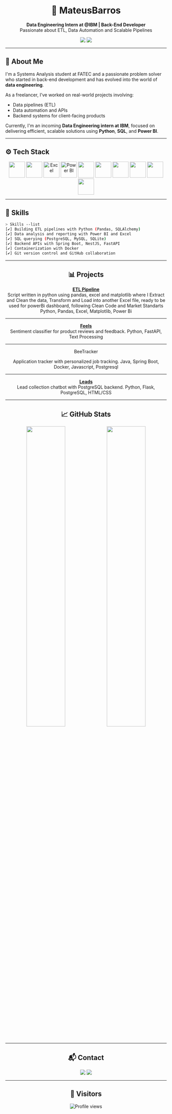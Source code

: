<h1 align="center">👋 MateusBarros</h1>
<p align="center">
  <b>Data Engineering Intern at @IBM | Back-End Developer</b><br>
  Passionate about ETL, Data Automation and Scalable Pipelines
</p>

<p align="center">
  <img src="https://img.shields.io/badge/Open%20to%20Collaboration-Data%20Projects-blue?style=for-the-badge&logo=ibm&logoColor=white">
  <img src="https://img.shields.io/badge/Tech-Focused%20on%20Python%2C%20SQL%2C%20Power%20BI-0F62FE?style=for-the-badge">
</p>

---
## 🧠 About Me

I'm a Systems Analysis student at FATEC and a passionate problem solver who started in back-end development and has evolved into the world of **data engineering**.

As a freelancer, I’ve worked on real-world projects involving:
- Data pipelines (ETL)
- Data automation and APIs
- Backend systems for client-facing products

Currently, I'm an incoming **Data Engineering intern at IBM**, focused on delivering efficient, scalable solutions using **Python**, **SQL**, and **Power BI**.

---


## ⚙️ Tech Stack

<div align="center">

<img height="50" src="https://cdn.jsdelivr.net/gh/devicons/devicon/icons/python/python-original.svg"/>
<img height="50" src="https://cdn.jsdelivr.net/gh/devicons/devicon/icons/pandas/pandas-original.svg"/>
<img height="50" src="https://img.icons8.com/color/48/microsoft-excel-2019--v1.png" alt="Excel"/>
<img height="50" src="https://img.icons8.com/color/48/power-bi.png" alt="Power BI"/>
<img height="50" src="https://cdn.jsdelivr.net/gh/devicons/devicon/icons/mysql/mysql-original.svg"/>
<img height="50" src="https://cdn.jsdelivr.net/gh/devicons/devicon/icons/mongodb/mongodb-original.svg"/>
<img height="50" src="https://cdn.jsdelivr.net/gh/devicons/devicon/icons/docker/docker-original.svg"/>
<img height="50" src="https://cdn.jsdelivr.net/gh/devicons/devicon/icons/git/git-original.svg"/>
<img height="50" src="https://cdn.jsdelivr.net/gh/devicons/devicon/icons/java/java-original.svg"/>
<img height="50" src="https://cdn.jsdelivr.net/gh/devicons/devicon/icons/spring/spring-original.svg"/>

</div>

---

## 📂 Skills

```bash
> Skills --list
[✔] Building ETL pipelines with Python (Pandas, SQLAlchemy)
[✔] Data analysis and reporting with Power BI and Excel
[✔] SQL querying (PostgreSQL, MySQL, SQLite)
[✔] Backend APIs with Spring Boot, NestJS, FastAPI
[✔] Containerization with Docker
[✔] Git version control and GitHub collaboration
```

---


<div align="center"> <h2>📊 Projects</h2>
</div>

<div align="center">


**[ETL Pipeline](https://github.com/MateusDBarros/etl_pipeline)**  
Script written in python using pandas, excel and matplotlib where I Extract and Clean the data, Transform and Load into another Excel file, ready to be used for powerBi dashboard, following Clean Code and Market Standarts
Python, Pandas, Excel, Matplotlib, Power Bi

---

**[Feels](https://github.com/MateusDBarros/Feels)**  
Sentiment classifier for product reviews and feedback.
Python, FastAPI, Text Processing

---

BeeTracker

Application tracker with personalized job tracking.
Java, Spring Boot, Docker, Javascript, Postgresql

--- 

**[Leads](https://github.com/MateusDBarros/Leads)**  
Lead collection chatbot with PostgreSQL backend.
Python, Flask, PostgreSQL, HTML/CSS

---


</div>

<div align="center"> <h2>📈 GitHub Stats</h2> <img width="49%" src="https://github-readme-stats.vercel.app/api?username=MateusDBarros&show_icons=true&theme=radical&count_private=true"/> <img width="49%" src="https://github-readme-stats.vercel.app/api/top-langs/?username=MateusDBarros&layout=compact&theme=radical"/> </div>

---

<div align="center">
  
<div align="center"> <h2>📬 Contact</h2>
<a href="mailto:mb685212@gmail.com"><img src="https://img.shields.io/badge/-Gmail-D14836?style=for-the-badge&logo=gmail&logoColor=white"/></a> <a href="https://www.linkedin.com/in/mateus-barros13"><img src="https://img.shields.io/badge/-LinkedIn-blue?style=for-the-badge&logo=linkedin&logoColor=white"/></a>

</div>

---

<div align="center">
  <h2>👀 Visitors</h2>
  <p>
    <img src="https://komarev.com/ghpvc/?username=MateusDBarros&color=0E9443" alt="Profile views" />
  </p>
</div>